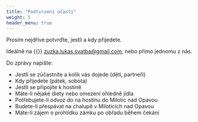 ```yaml
---
title: "Podtvrzení účasti"
weight: 5
header_menu: true
---
```

Prosím nejdříve potvrďte, jestli a kdy přijedete.

Ideálně na {{<icon class="fa fa-envelope">}}&nbsp;[zuzka.lukas.svatba@gmail.com](mailto:zuzka.lukas.svatba@gmail.com), nebo přímo jednomu z nás.

Do zprávy napište:
* Jestli se zúčastníte a kolik vás dojede (děti, partneři)
* Kdy přijedete (pátek, sobota)
* Jestli se připojíte k hostině
* Máte-li nějaké diety nebo omezení ohledně jídla
* Potřebujete-li odvoz do na hostinu do Milotic nad Opavou
* Budete-li přespávat na chalupě v Miloticích nad Opavou
* Máte-li zájem o prohlídku zámku po obřadu během čekání
